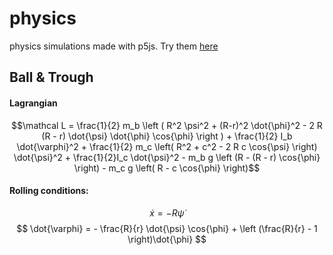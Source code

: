 # physics
physics simulations made with p5js.
Try them [here](https://editor.p5js.org/)

## Ball & Trough
#### Lagrangian
$$\mathcal L = \frac{1}{2} m_b \left ( R^2 \psi^2 + (R-r)^2 \dot{\phi}^2 - 2 R (R - r) \dot{\psi} \dot{\phi} \cos{\phi} \right ) + \frac{1}{2} I_b \dot{\varphi}^2 + \frac{1}{2} m_c \left( R^2 + c^2 - 2 R c \cos{\psi} \right) \dot{\psi}^2 + \frac{1}{2}I_c \dot{\psi}^2 - m_b g \left (R - (R - r) \cos{\phi} \right)  - m_c g \left( R - c \cos{\phi} \right)$$
#### Rolling conditions:
$$
\dot{x} = - R \dot {\psi}
$$
$$
\dot{\varphi} = - \frac{R}{r} \dot{\psi} \cos{\phi} + \left (\frac{R}{r} - 1 \right)\dot{\phi}
$$
